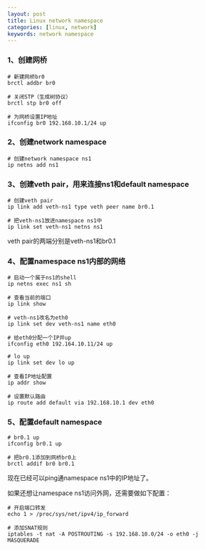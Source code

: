 ```yaml
---
layout: post
title: Linux network namespace
categories: [linux, network]
keywords: network namespace
---
```



### 1、创建网桥

```
# 新建网桥br0
brctl addbr br0

# 关闭STP（生成树协议）
brctl stp br0 off

# 为网桥设置IP地址
ifconfig br0 192.168.10.1/24 up
```

### 2、创建network namespace

```
# 创建network namespace ns1
ip netns add ns1
```

### 3、创建veth pair，用来连接ns1和default namespace

```
# 创建veth pair
ip link add veth-ns1 type veth peer name br0.1

# 把veth-ns1放进namespace ns1中
ip link set veth-ns1 netns ns1
```

veth pair的两端分别是veth-ns1和br0.1

### 4、配置namespace ns1内部的网络

```
# 启动一个属于ns1的shell
ip netns exec ns1 sh

# 查看当前的端口
ip link show

# veth-ns1改名为eth0
ip link set dev veth-ns1 name eth0

# 给eth0分配一个IP并up
ifconfig eth0 192.164.10.11/24 up

# lo up
ip link set dev lo up

# 查看IP地址配置
ip addr show

# 设置默认路由
ip route add default via 192.168.10.1 dev eth0
```

### 5、配置default namespace

```
# br0.1 up
ifconfig br0.1 up

# 把br0.1添加到网桥br0上
brctl addif br0 br0.1
```

现在已经可以ping通namespace ns1中的IP地址了。  

如果还想让namespace ns1访问外网，还需要做如下配置：
```
# 开启端口转发
echo 1 > /proc/sys/net/ipv4/ip_forward

# 添加SNAT规则
iptables -t nat -A POSTROUTING -s 192.168.10.0/24 -o eth0 -j MASQUERADE
```
